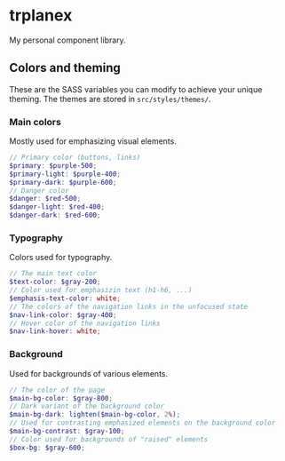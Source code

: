 # trplanex
My personal component library.

## Colors and theming
These are the SASS variables you can modify to achieve your unique theming. The themes are stored in `src/styles/themes/`.

### **Main colors**
Mostly used for emphasizing visual elements.
```scss
// Primary color (buttons, links)
$primary: $purple-500;
$primary-light: $purple-400;
$primary-dark: $purple-600;
// Danger color
$danger: $red-500;
$danger-light: $red-400;
$danger-dark: $red-600;
```

### **Typography** 
Colors used for typography.
```scss
// The main text color
$text-color: $gray-200;
// Color used for emphasizin text (h1-h6, ...)
$emphasis-text-color: white;
// The colors of the navigation links in the unfocused state
$nav-link-color: $gray-400;
// Hover color of the navigation links
$nav-link-hover: white;
```

### **Background**
Used for backgrounds of various elements.
```scss
// The color of the page
$main-bg-color: $gray-800;
// Dark variant of the background color
$main-bg-dark: lighten($main-bg-color, 2%);
// Used for contrasting emphasized elements on the background color
$main-bg-contrast: $gray-100;
// Color used for backgrounds of "raised" elements
$box-bg: $gray-600;
```

